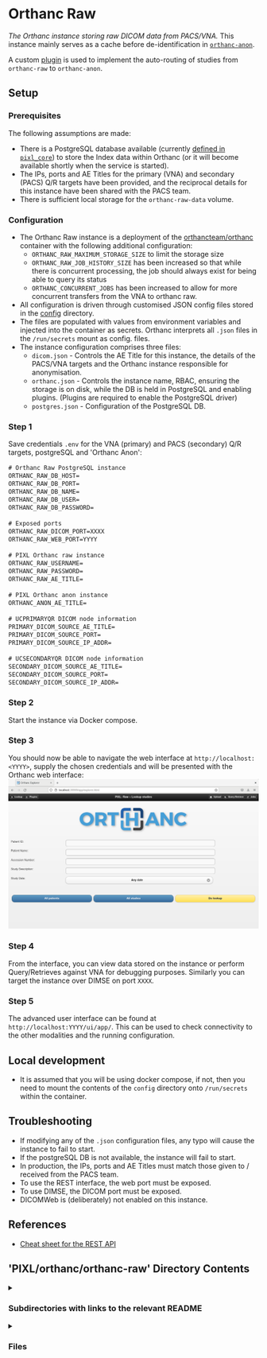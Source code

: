 # Orthanc Raw

_The Orthanc instance storing raw DICOM data from PACS/VNA._
This instance mainly serves as a cache before de-identification in
[`orthanc-anon`](../orthanc-anon/README.md).

A custom [plugin](./plugin/pixl.py) is used to implement the auto-routing of studies from
`orthanc-raw` to `orthanc-anon`.

## Setup

### Prerequisites

The following assumptions are made:

- There is a PostgreSQL database available (currently [defined in
`pixl_core`](../../pixl_core/README.md)) to store the Index data within Orthanc (or it will become
available shortly when the service is started).
- The IPs, ports and AE Titles for the primary (VNA) and secondary (PACS) Q/R targets have been provided,
  and the reciprocal details for this instance have been shared with the PACS team.
- There is sufficient local storage for the `orthanc-raw-data` volume.

### Configuration

- The Orthanc Raw instance is a deployment of the [orthancteam/orthanc](https://hub.docker.com/r/orthancteam/orthanc) container with the following additional configuration:
  - `ORTHANC_RAW_MAXIMUM_STORAGE_SIZE` to limit the storage size
  - `ORTHANC_RAW_JOB_HISTORY_SIZE` has been increased so that while there is concurrent processing,
    the job should always exist for being able to query its status
  - `ORTHANC_CONCURRENT_JOBS` has been increased to allow for more concurrent transfers from
    the VNA to orthanc raw.
- All configuration is driven through customised JSON config files stored in the [config](./config/)
directory.
- The files are populated with values from environment variables and injected into the container as
secrets. Orthanc interprets all `.json` files in the `/run/secrets` mount as config. files.
- The instance configuration comprises three files:
  - `dicom.json` - Controls the AE Title for this instance, the details of the PACS/VNA targets and
  the Orthanc instance responsible for anonymisation.
  - `orthanc.json` - Controls the instance name, RBAC, ensuring the storage is on disk, while the DB
  is held in PostgreSQL and enabling plugins. (Plugins are required to enable the PostgreSQL driver)
  - `postgres.json` - Configuration of the PostgreSQL DB.

### Step 1

Save credentials `.env` for the VNA (primary) and PACS (secondary) Q/R targets, postgreSQL and 'Orthanc Anon':
```
# Orthanc Raw PostgreSQL instance
ORTHANC_RAW_DB_HOST=
ORTHANC_RAW_DB_PORT=
ORTHANC_RAW_DB_NAME=
ORTHANC_RAW_DB_USER=
ORTHANC_RAW_DB_PASSWORD=

# Exposed ports
ORTHANC_RAW_DICOM_PORT=XXXX
ORTHANC_RAW_WEB_PORT=YYYY

# PIXL Orthanc raw instance
ORTHANC_RAW_USERNAME=
ORTHANC_RAW_PASSWORD=
ORTHANC_RAW_AE_TITLE=

# PIXL Orthanc anon instance
ORTHANC_ANON_AE_TITLE=

# UCPRIMARYQR DICOM node information
PRIMARY_DICOM_SOURCE_AE_TITLE=
PRIMARY_DICOM_SOURCE_PORT=
PRIMARY_DICOM_SOURCE_IP_ADDR=

# UCSECONDARYQR DICOM node information
SECONDARY_DICOM_SOURCE_AE_TITLE=
SECONDARY_DICOM_SOURCE_PORT=
SECONDARY_DICOM_SOURCE_IP_ADDR=
```

### Step 2

Start the instance via Docker compose.

### Step 3

You should now be able to navigate the web interface at `http://localhost:<YYYY>`, supply the chosen
credentials and will be presented with the Orthanc web interface:
![Orthanc Raw Web interface](../assets/orthanc-raw-web.png)

### Step 4

From the interface, you can view data stored on the instance or perform Query/Retrieves against VNA for debugging purposes. Similarly you can target the instance over DIMSE on port `XXXX`.

### Step 5

The advanced user interface can be found at `http://localhost:YYYY/ui/app/`. This can be used to check connectivity to the other modalities and the running configuration.

## Local development

- It is assumed that you will be using docker compose, if not, then you need to mount the contents
of the `config` directory onto `/run/secrets` within the container.

## Troubleshooting

- If modifying any of the `.json` configuration files, any typo will cause the instance to fail to
start.
- If the postgreSQL DB is not available, the instance will fail to start.
- In production, the IPs, ports and AE Titles must match those given to / received from the PACS
team.
- To use the REST interface, the web port must be exposed.
- To use DIMSE, the DICOM port must be exposed.
- DICOMWeb is (deliberately) not enabled on this instance.

## References

 - [Cheat sheet for the REST API](https://book.orthanc-server.com/users/rest-cheatsheet.html)

## 'PIXL/orthanc/orthanc-raw' Directory Contents

<details>
<summary>
<h3> Subdirectories with links to the relevant README </h3> 

</summary>

[config](./config/README.md)

[plugin](./plugin/README.md)

</details>

<details>
<summary>
<h3> Files </h3> 

</summary>

| **User docs** |
| :--- |
| README.md |

</details>

